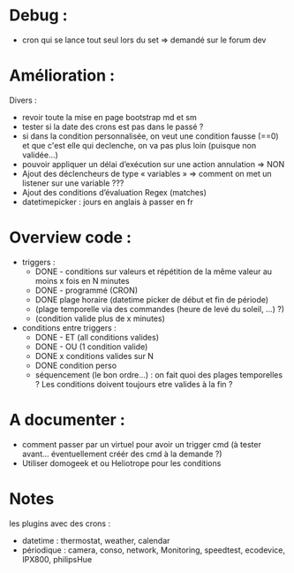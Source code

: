 # Debug :
  - cron qui se lance tout seul lors du set => demandé sur le forum dev

# Amélioration :

Divers :
  * revoir toute la mise en page bootstrap md et sm
  * tester si la date des crons est pas dans le passé ?
  * si dans la condition personnalisée, on veut une condition fausse (==0) et que c'est elle qui declenche, on va pas plus loin (puisque non validée...)
  * pouvoir appliquer un délai d’exécution sur une action annulation => NON
  * Ajout des déclencheurs de type « variables » => comment on met un listener sur une variable ???
  * Ajout des conditions d’évaluation Regex (matches)
  * datetimepicker : jours en anglais à passer en fr

# Overview code :
* triggers :
  * DONE - conditions sur valeurs et répétition de la même valeur au moins x fois en N minutes
  * DONE - programmé (CRON)
  * DONE plage horaire (datetime picker de début et fin de période)
  * (plage temporelle via des commandes (heure de levé du soleil, …) ?)
  * (condition valide plus de x minutes)
* conditions entre triggers :
  * DONE - ET (all conditions valides)
  * DONE - OU (1 condition valide)
  * DONE x conditions valides sur N
  * DONE condition perso
  * séquencement (le bon ordre...) : on fait quoi des plages temporelles ? Les conditions doivent toujours etre valides à la fin ?

# A documenter :

* comment passer par un virtuel pour avoir un trigger cmd (à tester avant... éventuellement créér des cmd à la demande ?)
* Utiliser domogeek et ou Heliotrope pour les conditions

# Notes
les plugins avec des crons :
- datetime : thermostat, weather, calendar
- périodique : camera, conso, network, Monitoring, speedtest, ecodevice, IPX800, philipsHue
